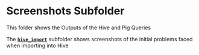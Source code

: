 # Screenshots Subfolder

This folder shows the Outputs of the Hive and Pig Queries

The [**`hive_import`**](./hive_import) subfolder shows screenshots of the initial problems faced when importing into Hive

